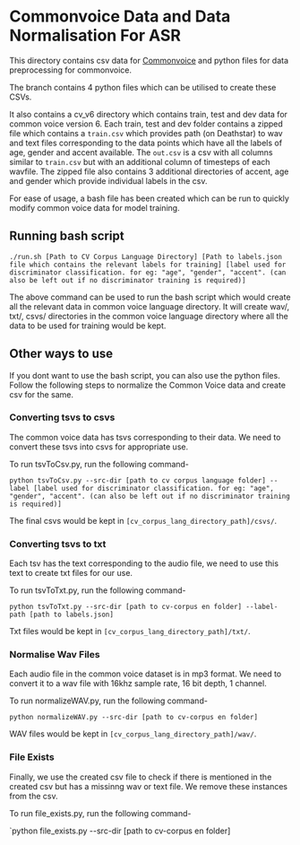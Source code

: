 # Commonvoice Data and Data Normalisation For ASR

This directory contains csv data for [Commonvoice](https://commonvoice.mozilla.org/en/datasets) and python files for data preprocessing for commonvoice. 

The branch contains 4 python files which can be utilised to create these CSVs. 

It also contains a cv_v6 directory which contains train, test and dev data for common voice version 6. Each train, test and dev folder contains a zipped file which contains a `train.csv` which provides path (on Deathstar) to wav and text files corresponding to the data points which have all the labels of age, gender and accent available. The `out.csv` is a csv with all columns similar to `train.csv` but with an additional column of timesteps of each wavfile. The zipped file also contains 3 additional directories of accent, age and gender which provide individual labels in the csv.

For ease of usage, a bash file has been created which can be run to quickly modify common voice data for model training.

## Running bash script

`./run.sh [Path to CV Corpus Language Directory] [Path to labels.json file which contains the relevant labels for training] [label used for discriminator classification. for eg: "age", "gender", "accent". (can also be left out if no discriminator training is required)]`

The above command can be used to run the bash script which would create all the relevant data in common voice language directory. It will create wav/, txt/, csvs/ directories in the common voice language directory where all the data to be used for training would be kept.

## Other ways to use 

If you dont want to use the bash script, you can also use the python files. Follow the following steps to normalize the Common Voice data and create csv for the same. 

### Converting tsvs to csvs

The common voice data has tsvs corresponding to their data. We need to convert these tsvs into csvs for appropriate use.

To run tsvToCsv.py, run the following command-

`python tsvToCsv.py --src-dir [path to cv corpus language folder] --label [label used for discriminator classification. for eg: "age", "gender", "accent". (can also be left out if no discriminator training is required)]`

The final csvs would be kept in `[cv_corpus_lang_directory_path]/csvs/`.

### Converting tsvs to txt

Each tsv has the text corresponding to the audio file, we need to use this text to create txt files for our use.

To run tsvToTxt.py, run the following command-

`python tsvToTxt.py --src-dir [path to cv-corpus en folder] --label-path [path to labels.json]`

Txt files would be kept in `[cv_corpus_lang_directory_path]/txt/`.

### Normalise Wav Files

Each audio file in the common voice dataset is in mp3 format. We need to convert it to a wav file with 16khz sample rate, 16 bit depth, 1 channel.

To run normalizeWAV.py, run the following command-

`python normalizeWAV.py --src-dir [path to cv-corpus en folder]`

WAV files would be kept in `[cv_corpus_lang_directory_path]/wav/`.

### File Exists

Finally, we use the created csv file to check if there is mentioned in the created csv but has a missinng wav or text file. We remove these instances from the csv.

To run file_exists.py, run the following command-

`python file_exists.py --src-dir [path to cv-corpus en folder]
